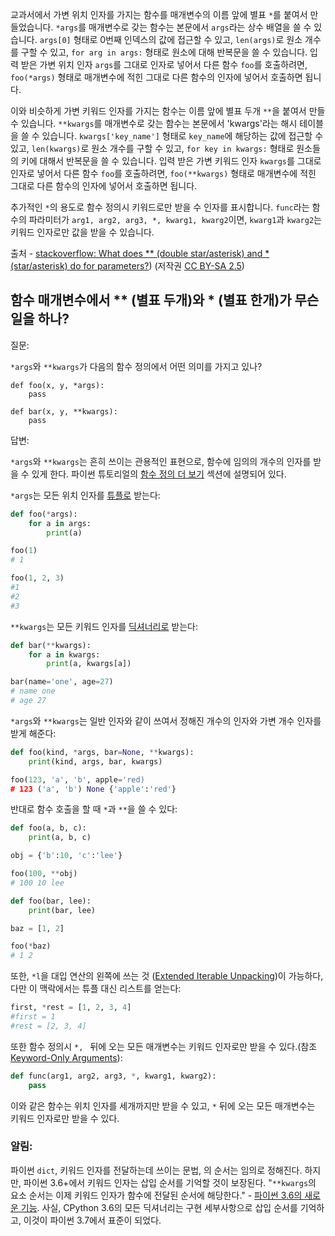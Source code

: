 교과서에서 가변 위치 인자를 가지는 함수를 매개변수의 이름 앞에 별표 `*`를 붙여서 만들었습니다. 
`*args`를 매개변수로 갖는 함수는 본문에서 `args`라는 상수 배열을 쓸 수 있습니다. 
`args[0]` 형태로 0번째 인덱스의 값에 접근할 수 있고, `len(args)`로 원소 개수를 구할 수 있고, 
`for arg in args:` 형태로 원소에 대해 반복문을 쓸 수 있습니다.
입력 받은 가변 위치 인자 `args`를 그대로 인자로 넣어서 다른 함수 `foo`를 호출하려면, 
`foo(*args)` 형태로 매개변수에 적힌 그대로 다른 함수의 인자에 넣어서 호출하면 됩니다. 


이와 비슷하게 가변 키워드 인자를 가지는 함수는 이름 앞에 별표 두개 `**`을 붙여서 만들 수 있습니다.
`**kwargs`를 매개변수로 갖는 함수는 본문에서 'kwargs'라는 해시 테이블을 쓸 수 있습니다.
`kwargs['key_name']` 형태로 `key_name`에 해당하는 값에 접근할 수 있고, 
`len(kwargs)`로 원소 개수를 구할 수 있고, 
`for key in kwargs:` 형태로 원소들의 키에 대해서 반복문을 쓸 수 있습니다.
입력 받은 가변 키워드 인자 `kwargs`를 그대로 인자로 넣어서 다른 함수 `foo`를 호출하려면,
`foo(**kwargs)` 형태로 매개변수에 적힌 그대로 다른 함수의 인자에 넣어서 호출하면 됩니다.


추가적인 `*`의 용도로 함수 정의시 키워드로만 받을 수 인자를 표시합니다.
`func`라는 함수의 파라미터가 `arg1, arg2, arg3, *, kwarg1, kwarg2`이면, 
`kwarg1`과 `kwarg2`는 키워드 인자로만 값을 받을 수 있습니다. 

출처 - [stackoverflow: What does ** (double star/asterisk) and * (star/asterisk) do for parameters?](https://stackoverflow.com/questions/36901/what-does-double-star-asterisk-and-star-asterisk-do-for-parameters)) (저작권 [CC BY-SA 2.5](https://creativecommons.org/licenses/by-sa/2.5/))
## 함수 매개변수에서 \*\* (별표 두개)와 \* (별표 한개)가 무슨 일을 하나?
질문:

`*args`와 `**kwargs`가 다음의 함수 정의에서 어떤 의미를 가지고 있나?
```python3
def foo(x, y, *args):
    pass

def bar(x, y, **kwargs):
    pass
```

답변:

`*args`와 `**kwargs`는 흔히 쓰이는 관용적인 표현으로, 함수에 임의의 개수의 인자를 받을 수 있게 한다. 
파이썬 튜토리얼의 [함수 정의 더 보기](https://docs.python.org/ko/3/tutorial/controlflow.html#more-on-defining-functions) 섹션에 설명되어 있다.

`*args`는 모든 위치 인자를 [튜플로](https://docs.python.org/ko/3/tutorial/controlflow.html#arbitrary-argument-lists) 받는다:

```python
def foo(*args):
    for a in args:
        print(a)

foo(1)
# 1

foo(1, 2, 3)
#1
#2
#3
```

`**kwargs`는 모든 키워드 인자를 [딕셔너리로](https://docs.python.org/ko/3/tutorial/controlflow.html#keyword-arguments) 받는다:
```python
def bar(**kwargs):
    for a in kwargs:
        print(a, kwargs[a])

bar(name='one', age=27)
# name one
# age 27
```

`*args`와 `**kwargs`는 일반 인자와 같이 쓰여서 정해진 개수의 인자와 가변 개수 인자를 받게 해준다:
```python
def foo(kind, *args, bar=None, **kwargs):
    print(kind, args, bar, kwargs)

foo(123, 'a', 'b', apple='red)
# 123 ('a', 'b') None {'apple':'red'}
```

반대로 함수 호출을 할 때 `*`과 `**`을 쓸 수 있다:
```python
def foo(a, b, c):
    print(a, b, c)

obj = {'b':10, 'c':'lee'}

foo(100, **obj)
# 100 10 lee
```

```python
def foo(bar, lee):
    print(bar, lee)

baz = [1, 2]

foo(*baz)
# 1 2
```

또한, `*l`을 대입 연산의 왼쪽에 쓰는 것 ([Extended Iterable Unpacking](https://peps.python.org/pep-3132/))이 가능하다, 다만 이 맥락에서는 튜플 대신 리스트를 얻는다:

```python
first, *rest = [1, 2, 3, 4]
#first = 1
#rest = [2, 3, 4]
```

또한 함수 정의시 `*, ` 뒤에 오는 모든 매개변수는 키워드 인자로만 받을 수 있다.(참조 [Keyword-Only Arguments](https://peps.python.org/pep-3102/)):

```python
def func(arg1, arg2, arg3, *, kwarg1, kwarg2):
    pass
```
이와 같은 함수는 위치 인자를 세개까지만 받을 수 있고, `*` 뒤에 오는 모든 매개변수는 키워드 인자로만 받을 수 있다.

### 알림:
파이썬 `dict`, 키워드 인자를 전달하는데 쓰이는 문법, 의 순서는 임의로 정해진다. 하지만, 파이썬 3.6+에서 키워드 인자는
삽입 순서를 기억할 것이 보장된다. "`**kwargs`의 요소 순서는 이제 키워드 인자가 함수에 전달된 순서에 해당한다." - [파이썬 3.6의 새로운 기능](https://docs.python.org/ko/3/whatsnew/3.6.html). 사실, CPython 3.6의 모든 딕셔너리는 구현 세부사항으로 
삽입 순서를 기억하고, 이것이 파이썬 3.7에서 표준이 되었다. 
